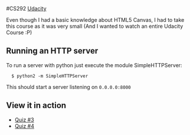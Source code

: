 #CS292 [Udacity](https://www.udacity.com/course/viewer#!/c-ud292)

Even though I had a basic knowledge about HTML5 Canvas, I had to take this
course as it was very small (And I wanted to watch an entire Udacity Course :P)

## Running an HTTP server

To run a server with python just execute the module SimpleHTTPServer:

```
  $ python2 -m SimpleHTTPServer
```

This should start a server listening on `0.0.0.0:8000`

## View it in action

 * [Quiz #3](http://danilogr.github.io/universe/canvas/shape_quiz3.html)
 * [Quiz #4](http://danilogr.github.io/universe/canvas/quiz4.html)

